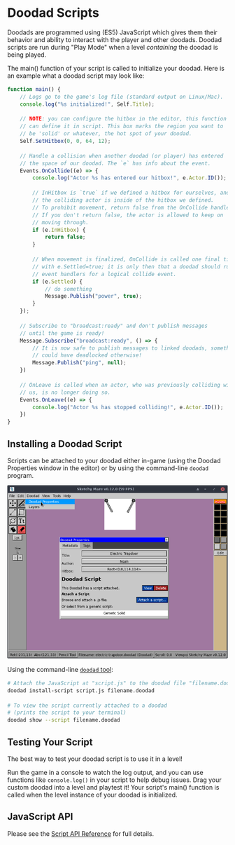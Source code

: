 # Doodad Scripts

Doodads are programmed using (ES5) JavaScript which gives them their behavior
and ability to interact with the player and other doodads. Doodad scripts are
run during "Play Mode" when a level _containing_ the doodad is being played.

The main() function of your script is called to initialize your doodad. Here
is an example what a doodad script may look like:

```javascript
function main() {
    // Logs go to the game's log file (standard output on Linux/Mac).
    console.log("%s initialized!", Self.Title);

    // NOTE: you can configure the hitbox in the editor, this function
    // can define it in script. This box marks the region you want to
    // be 'solid' or whatever, the hot spot of your doodad.
    Self.SetHitbox(0, 0, 64, 12);

    // Handle a collision when another doodad (or player) has entered
    // the space of our doodad. The `e` has info about the event.
    Events.OnCollide((e) => {
        console.log("Actor %s has entered our hitbox!", e.Actor.ID());

        // InHitbox is `true` if we defined a hitbox for ourselves, and
        // the colliding actor is inside of the hitbox we defined.
        // To prohibit movement, return false from the OnCollide handler.
        // If you don't return false, the actor is allowed to keep on
        // moving through.
        if (e.InHitbox) {
            return false;
        }

        // When movement is finalized, OnCollide is called one final time
        // with e.Settled=true; it is only then that a doodad should run
        // event handlers for a logical collide event.
        if (e.Settled) {
            // do something
            Message.Publish("power", true);
        }
    });

    // Subscribe to "broadcast:ready" and don't publish messages
    // until the game is ready!
    Message.Subscribe("broadcast:ready", () => {
        // It is now safe to publish messages to linked doodads, something that
        // could have deadlocked otherwise!
        Message.Publish("ping", null);
    })

    // OnLeave is called when an actor, who was previously colliding with
    // us, is no longer doing so.
    Events.OnLeave((e) => {
        console.log("Actor %s has stopped colliding!", e.Actor.ID());
    })
}
```

## Installing a Doodad Script

Scripts can be attached to your doodad either in-game (using the Doodad
Properties window in the editor) or by using the command-line `doodad` program.

![In-game Script UI](../images/doodad-properties.png)

Using the command-line [`doodad` tool](../doodad-tool.md):

```bash
# Attach the JavaScript at "script.js" to the doodad file "filename.doodad"
doodad install-script script.js filename.doodad

# To view the script currently attached to a doodad
# (prints the script to your terminal)
doodad show --script filename.doodad
```

## Testing Your Script

The best way to test your doodad script is to use it in a level!

Run the game in a console to watch the log output, and you can use functions
like `console.log()` in your script to help debug issues. Drag your custom
doodad into a level and playtest it! Your script's main() function is called
when the level instance of your doodad is initialized.

## JavaScript API

Please see the [Script API Reference](api-reference.md) for full details.